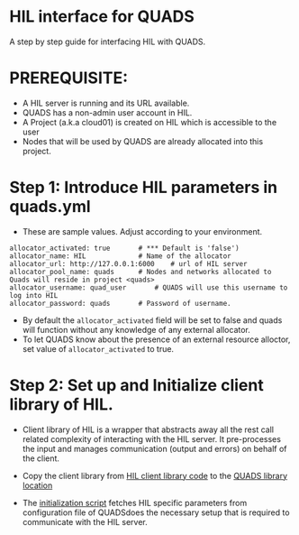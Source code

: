 HIL interface for QUADS
=======================

A step by step guide for interfacing HIL with QUADS.

# PREREQUISITE:
* A HIL server is running and its URL available.
* QUADS has a non-admin user account in HIL.
* A Project (a.k.a cloud01) is created on HIL which is accessible to the user
* Nodes that will be used by QUADS are already allocated into this project.

# Step 1: Introduce HIL parameters in quads.yml

* These are sample values. Adjust according to your environment. 
```
allocator_activated: true  		# *** Default is 'false') 
allocator_name: HIL 			# Name of the allocator
allocator_url: http://127.0.0.1:6000	# url of HIL server
allocator_pool_name: quads		# Nodes and networks allocated to Quads will reside in project <quads>
allocator_username: quad_user		# QUADS will use this username to log into HIL
allocator_password: quads		# Password of username. 

```
* By default the `allocator_activated` field will be set to false and quads will function without any knowledge of any external allocator.
* To let QUADS know about the presence of an external resource alloctor, set value of `allocator_activated` to true.

# Step 2: Set up and Initialize client library of HIL.

* Client library of HIL is a wrapper that abstracts away all the rest call related complexity of interacting with the HIL server. It pre-processes the input and manages communication (output and errors) on behalf of the client. 

* Copy the client library from [HIL client library code](https://github.com/CCI-MOC/hil/tree/master/hil/client) to the [QUADS library location](../lib/)

* The [initialization script](#initialize_hil) fetches HIL specific parameters from configuration file of QUADSdoes the necessary setup that is required to communicate with the HIL server. 



